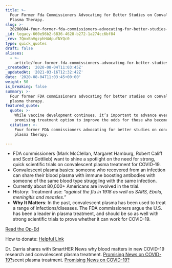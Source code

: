 ```yaml
---
title: >-
  Four Former Fda Commissioners Advocating for Better Studies on Convalescent
  Plasma Therapy.
slug: >-
  20200804-four-former-fda-commissioners-advocating-for-better-studies-on-convalescent-plasma-therapy
_id: legacy-660e96b2-6836-4628-b272-1a274cc6bf84
_rev: 7QmxBnVgzphH4dpufNYQc0
type: quick_quotes
draft: false
aliases:
  - >-
    article/four-former-fda-commissioners-advocating-for-better-studies-on-convalescent-plasma-therapy/
_createdAt: '2020-08-04T11:03:45Z'
_updatedAt: '2021-03-16T12:32:42Z'
date: '2020-08-04T11:03:45+00:00'
weight: 50
is_breaking: false
summary: >-
  Four former FDA commissioners advocating for better studies on convalescent
  plasma therapy.
featured_quote:
  quote: >-
    While vaccine development continues, it’s important to advance every
    promising treatment option to improve the odds for those who become sick.
  citation: >-
    Four former FDA commissioners advocating for better studies on convalescent
    plasma therapy.

---
```

* FDA commissioners (Mark McClellan, Margaret Hamburg, Robert Califf and Scott Gottlieb) want to shine a spotlight on the need for strong, quick scientific trials on convalescent plasma treatment for COVID-19.
* Convalescent plasma basics: someone who recovered from an infection can share their blood plasma with immune boosting antibodies with someone of the same blood type struggling with the same infection.
* Currently about 80,000+ Americans are involved in the trial.
* History: Treatment use: _“against the flu in 1918 as well as SARS, Ebola, meningitis and measles.”_
* **Why It Matters**: In the past, convalescent plasma has been used to treat a range of infections/diseases. The FDA commissioners argue the U.S. has been a leader in plasma treatment, and should be so as well with strong scientific trials to prove whether it can work for COVID-19.

[Read the Op-Ed](https://www.washingtonpost.com/opinions/2020/08/03/4-former-fda-commissioners-blood-plasma-might-be-covid-19-treatment-we-need/?hpid=hp_save-opinions-float-right-4-0_opinion-card-g-right%3Ahomepage%2Fstory-ans)

How to donate: [Helpful Link](https://www.fda.gov/emergency-preparedness-and-response/coronavirus-disease-2019-covid-19/donate-covid-19-plasma/)

Dr. Darria shares with SmartHER News why blood matters in new COVID-19 research and convalescent plasma treatment. [Promising News on COVID-19?](https://smarthernews.com/article/promising-news-on-covid-19/)scent plasma treatment. [Promising News on COVID-19?](https://smarthernews.com/article/promising-news-on-covid-19/)